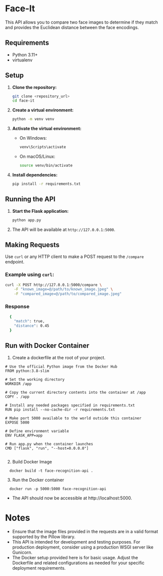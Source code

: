 # Face-It

This API allows you to compare two face images to determine if they match and provides the Euclidean distance between the face encodings.

## Requirements

- Python 3.11+
- virtualenv

## Setup

1. **Clone the repository:**

    ```sh
    git clone <repository_url>
    cd face-it
    ```

2. **Create a virtual environment:**

    ```sh
    python -m venv venv
    ```

3. **Activate the virtual environment:**

    - On Windows:

        ```sh
        venv\Scripts\activate
        ```

    - On macOS/Linux:

        ```sh
        source venv/bin/activate
        ```

4. **Install dependencies:**

    ```sh
    pip install -r requirements.txt
    ```

## Running the API

1. **Start the Flask application:**

    ```sh
    python app.py
    ```

2. The API will be available at `http://127.0.0.1:5000`.

## Making Requests

Use `curl` or any HTTP client to make a POST request to the `/compare` endpoint.

### Example using `curl`:

```sh
curl -X POST http://127.0.0.1:5000/compare \
    -F "known_image=@/path/to/known_image.jpeg" \
    -F "compared_image=@/path/to/compared_image.jpeg"
```

### Response 

```sh
  {
    "match": true,
    "distance": 0.45
  }
```

## Run with Docker Container

1. Create a dockerfile at the root of your project.

```
# Use the official Python image from the Docker Hub
FROM python:3.8-slim

# Set the working directory
WORKDIR /app

# Copy the current directory contents into the container at /app
COPY . /app

# Install any needed packages specified in requirements.txt
RUN pip install --no-cache-dir -r requirements.txt

# Make port 5000 available to the world outside this container
EXPOSE 5000

# Define environment variable
ENV FLASK_APP=app

# Run app.py when the container launches
CMD ["flask", "run", "--host=0.0.0.0"]
 
```

2. Build Docker Image

```
  docker build -t face-recognition-api .

```

3. Run the Docker container 

```
  docker run -p 5000:5000 face-recognition-api

```

- The API should now be accessible at http://localhost:5000.

# Notes

- Ensure that the image files provided in the requests are in a valid format supported by the Pillow library.
- This API is intended for development and testing purposes. For production deployment, consider using a production WSGI server like Gunicorn.
- The Docker setup provided here is for basic usage. Adjust the Dockerfile and related configurations as needed for your specific deployment requirements.